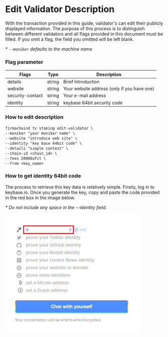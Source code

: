 # Edit Validator Description

With the transaction provided in this guide, validator's can edit their publicly displayed information. The purpose of this process is to distinguish between different validators and all flags provided in this document must be filled. If you omit a flag, the field you omitted will be left blank.

_\* `--moniker` defaults to the machine name_

### Flag parameter

| Flags            | Type   | Description                                 |
| ---------------- | ------ | ------------------------------------------- |
| details          | string | Brief Introduction                          |
| website          | string | Your website address (only if you have one) |
| security-contact | string | Your e-mail address                         |
| identity         | string | keybase 64bit security code                 |

### How to edit description

```
firmachaind tx staking edit-validator \
--moniker "your moniker name" \
--website "introduce web site" \
--identity "key base 64bit code" \
--details "simple context" \
--chain-id <chain_id> \
--fees 20000ufct \
--from <key_name>
```

### How to get identity 64bit code

The process to retrieve this key data is relatively simple. Firstly, log in to keybase.io. Once you generate the key, copy and paste the code provided in the red box in the image below.

_\*_ _Do not include any space in the --identity field._

![](<../../.gitbook/assets/image (3).png>)
